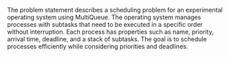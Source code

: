 The problem statement describes a scheduling problem for an experimental operating system using MultiQueue. The operating system manages processes with subtasks that need to be executed in a specific order without interruption. Each process has properties such as name, priority, arrival time, deadline, and a stack of subtasks. The goal is to schedule processes efficiently while considering priorities and deadlines.